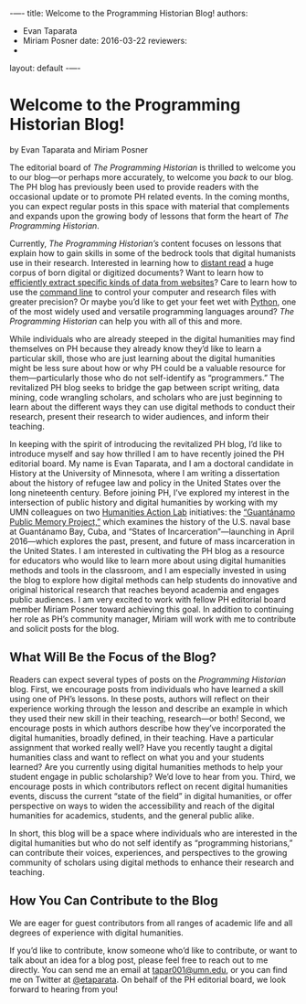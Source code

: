 -—-
title: Welcome to the Programming Historian Blog!
authors: 
- Evan Taparata
- Miriam Posner
date: 2016-03-22
reviewers: 
- 
layout: default
-—-

# Welcome to the Programming Historian Blog! 

by Evan Taparata and Miriam Posner

The editorial board of *The Programming Historian* is thrilled to welcome you to our blog—or perhaps more accurately, to welcome you *back* to our blog. The PH blog has previously been used to provide readers with the occasional update or to promote PH related events. In the coming months, you can expect regular posts in this space with material that complements and expands upon the growing body of lessons that form the heart of *The Programming Historian*. 

Currently, *The Programming Historian’s* content focuses on lessons that explain how to gain skills in some of the bedrock tools that digital humanists use in their research. Interested in learning how to [distant read](http://programminghistorian.org/lessons/corpus-analysis-with-antconc) a huge corpus of born digital or digitized documents? Want to learn how to [efficiently extract specific kinds of data from websites](http://programminghistorian.org/lessons/intro-to-beautiful-soup)? Care to learn how to use the [command line](http://programminghistorian.org/lessons/intro-to-bash) to control your computer and research files with greater precision? Or maybe you’d like to get your feet wet with [Python](http://programminghistorian.org/lessons/introduction-and-installation), one of the most widely used and versatile programming languages around? *The Programming Historian* can help you with all of this and more. 

While individuals who are already steeped in the digital humanities may find themselves on PH because they already know they’d like to learn a particular skill, those who are just learning about the digital humanities might be less sure about how or why PH could be a valuable resource for them—particularly those who do not self-identify as “programmers.” The revitalized PH blog seeks to bridge the gap between script writing, data mining, code wrangling scholars, and scholars who are just beginning to learn about the different ways they can use digital methods to conduct their research, present their research to wider audiences, and inform their teaching. 

In keeping with the spirit of introducing the revitalized PH blog, I’d like to introduce myself and say how thrilled I am to have recently joined the PH editorial board. My name is Evan Taparata, and I am a doctoral candidate in History at the University of Minnesota, where I am writing a dissertation about the history of refugee law and policy in the United States over the long nineteenth century. Before joining PH, I’ve explored my interest in the intersection of public history and digital humanities by working with my UMN colleagues on two [Humanities Action Lab](humanitiesactionlab.org) initiatives: the [“Guantánamo Public Memory Project,”](gitmomemory.org) which examines the history of the U.S. naval base at Guantánamo Bay, Cuba, and “States of Incarceration”—launching in April 2016—which explores the past, present, and future of mass incarceration in the United States. I am interested in cultivating the PH blog as a resource for educators who would like to learn more about using digital humanities methods and tools in the classroom, and I am especially invested in using the blog to explore how digital methods can help students do innovative and original historical research that reaches beyond academia and engages public audiences. I am very excited to work with fellow PH editorial board member Miriam Posner toward achieving this goal. In addition to continuing her role as PH’s community manager, Miriam will work with me to contribute and solicit posts for the blog.

## What Will Be the Focus of the Blog?

Readers can expect several types of posts on the *Programming Historian* blog. First, we encourage posts from individuals who have learned a skill using one of PH’s lessons. In these posts, authors will reflect on their experience working through the lesson and describe an example in which they used their new skill in their teaching, research—or both! Second, we encourage posts in which authors describe how they’ve incorporated the digital humanities, broadly defined, in their teaching. Have a particular assignment that worked really well? Have you recently taught a digital humanities class and want to reflect on what you and your students learned? Are you currently using digital humanities methods to help your student engage in public scholarship? We’d love to hear from you. Third, we encourage posts in which contributors reflect on recent digital humanities events, discuss the current “state of the field” in digital humanities, or offer perspective on ways to widen the accessibility and reach of the digital humanities for academics, students, and the general public alike. 

In short, this blog will be a space where individuals who are interested in the digital humanities but who do not self identify as “programming historians,” can contribute their voices, experiences, and perspectives to the growing community of scholars using digital methods to enhance their research and teaching. 

## How You Can Contribute to the Blog

We are eager for guest contributors from all ranges of academic life and all degrees of experience with digital humanities.

If you’d like to contribute, know someone who’d like to contribute, or want to talk about an idea for a blog post, please feel free to reach out to me directly. You can send me an email at [tapar001@umn.edu](mailto:tapar001@umn.edu), or you can find me on Twitter at [@etaparata](https://twitter.com/etaparata). On behalf of the PH editorial board, we look forward to hearing from you! 



